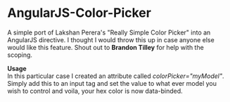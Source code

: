 AngularJS-Color-Picker
======================
A simple port of Lakshan Perera's "Really Simple Color Picker" into an AngularJS directive. I thought I would throw this up in case anyone else would like this feature. Shout out to <strong>Brandon Tilley</strong> for help with the scoping.

<strong>Usage</strong><br />
In this particular case I created an attribute called <i>colorPicker="myModel"</i>. Simply add this to an input tag and set the value to what ever model you wish to control and voila, your hex color is now data-binded.
